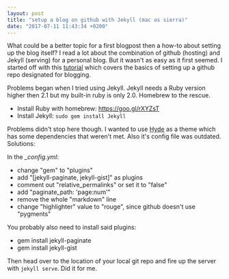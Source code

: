 ```yaml
---
layout: post
title: "setup a blog on github with Jekyll (mac os sierra)"
date: "2017-07-11 11:43:34 +0200"
---
```


What could be a better topic for a first blogpost then a how-to about setting up the blog itself? I read a lot about the combination of github (hosting) and Jekyll (serving) for a personal blog. But it wasn't as easy as it first seemed. I started off with this [tutorial](http://www.abstractclass.org/tutorial/blog/2015/05/19/tutorial-personal-blog-with-github.html) which covers the basics of setting up a github repo designated for blogging.

Problems began when I tried using Jekyll. Jekyll needs a Ruby version higher then 2.1 but my built-in ruby is only 2.0. Homebrew to the rescue.

* Install Ruby with homebrew: https://goo.gl/rXYZsT
* Install Jekyll: `sudo gem install Jekyll`

Problems didn't stop here though. I wanted to use [Hyde](https://goo.gl/XQRkY7) as a theme which has some dependencies that weren't met. Also it's config file was outdated. Solutions:

In the *_config.yml*:
* change "gem" to "plugins"
* add "[jekyll-paginate, jekyll-gist]" as plugins
* comment out "relative_permalinks" or set it to "false"
* add "paginate_path: 'page:num'"
* remove the whole "markdown" line
* change "highlighter" value to "rouge", since github doesn't use "pygments"


You probably also need to install said plugins:
* gem install jekyll-paginate
* gem install jekyll-gist

Then head over to the location of your local git repo and fire up the server with `jekyll serve`. Did it for me.
